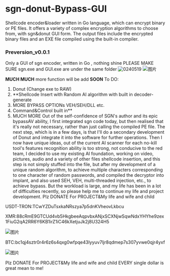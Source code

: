 # sgn-donut-Bypass-GUI
Shellcode encoder&amp;loader written in Go language, which can encrypt binary or PE files. It offers a variety of complex encryption algorithms to choose from, with sgn&amp;donut GUI form. The output files include the encrypted binary files and an EXE file compiled using the built-in compiler.
### **Preversion_v0.0.1**
Only a GUI of sgn encoder, written in Go , nothing shine
PLEASE MAKE SURE sgn.exe and GUI.exe are under the same folder
![0240519](https://github.com/A1bu5/sgn-donut-Bypass-GUI/assets/170033147/02aec086-085e-4d3e-9c75-fc7c2547493d)
![图片](https://github.com/A1bu5/sgn-donut-Bypass-GUI/assets/170033147/fd7a2ed8-4f2f-4f7b-a68b-d23fb73e01a9)

**MUCH MUCH** more function will be add **SOON**
To DO:
1. Donut (Change exe to RAW)
2. **Shellcode Insert with Random AI algorithm with built in decoder-generate
3. MORE BYPASS OPTIONs VEH/SEH/DLL etc.
4. Command&Control built in**
5. MUCH MORE
Out of the self-confidence of SGN's author and its epic bypassAV ability, I first integrated sgn code today, but then realised that it's really not necessary, rather than just calling the compiled PE file. The next step, which is in a few days, is that I'll do a secondary development of Donut and integrate it into the software for further operations. Then I now have unique ideas, out of the current AI scanner for each no-kill tool's features recognition ability is too strong, not conducive to the red team, I decided to use my existing AI foundation, working on video, pictures, audio and a variety of other files shellcode insertion, and this step is not simply stuffed into the file, but after my development of a unique random algorithm, to achieve multiple characters corresponding to one character of random passwords, and compiled the decryptor into implant, and also used SEH, VEH, multi-threaded injection, etc., to achieve bypass. But the workload is large, and my life has been in a lot of difficulties recently, so please help me to continue my life and project development.
Plz DONATE For PROJECT&My life and wife and child

USDT-TRON:TCwYZDuTsxkaNRszya7p5dnKVheovLkbcu



XMR:88cRmE9GTCUd4vb5HkgbeeAqpvbxANjxSCXNjwSqwNdxYHYhe9zex1FiuG2qA2RR6Y6KB1irZ1iC46kXetjuJk2j8U324H5

![图片](https://github.com/A1bu5/sgn-donut-Bypass-GUI/assets/170033147/c8d4daaf-1b48-4806-84d2-3658b70b3d8c)



BTC:bc1qj4sztr0r4r6z6s4qxg0wfpqe43lyyuv7ljr8qdmep7s307yvwe0qjr4yxf


![图片](https://github.com/A1bu5/sgn-donut-Bypass-GUI/assets/170033147/37852b7d-5a68-4a01-9ce8-df0442e8ca06)

Plz DONATE For PROJECT&My life and wife and child
EVERY single dollar is great mean to me!
